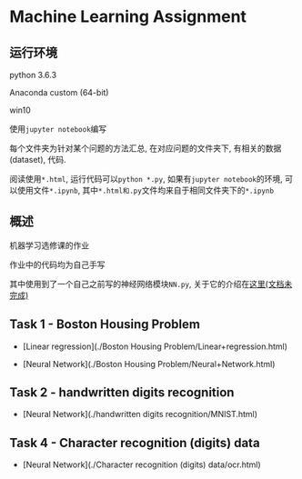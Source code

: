# Machine Learning Assignment

## 运行环境

python 3.6.3

Anaconda custom (64-bit)

win10

使用`jupyter notebook`编写

每个文件夹为针对某个问题的方法汇总, 在对应问题的文件夹下, 有相关的数据(dataset), 代码.

阅读使用`*.html`, 运行代码可以`python *.py`, 如果有`jupyter notebook`的环境, 可以使用文件`*.ipynb`, 其中`*.html和.py`文件均来自于相同文件夹下的`*.ipynb`

## 概述

机器学习选修课的作业

作业中的代码均为自己手写

其中使用到了一个自己之前写的神经网络模块`NN.py`, 关于它的介绍在[这里(文档未完成)](https://github.com/Anilople/python/tree/master/deepLearning)

## Task 1 - Boston Housing Problem

* [Linear regression](./Boston Housing Problem/Linear+regression.html)


* [Neural Network](./Boston Housing Problem/Neural+Network.html)

## Task 2 - handwritten digits recognition 

* [Neural Network](./handwritten digits recognition/MNIST.html)

## Task 4 - Character recognition (digits) data

* [Neural Network](./Character recognition (digits) data/ocr.html)